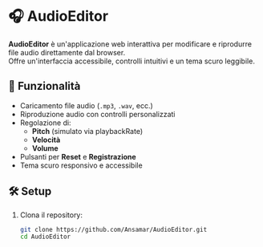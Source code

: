 # 🎧 AudioEditor

**AudioEditor** è un'applicazione web interattiva per modificare e riprodurre file audio direttamente dal browser.  
Offre un'interfaccia accessibile, controlli intuitivi e un tema scuro leggibile.

## 🚀 Funzionalità

- Caricamento file audio (`.mp3`, `.wav`, ecc.)
- Riproduzione audio con controlli personalizzati
- Regolazione di:
  - **Pitch** (simulato via playbackRate)
  - **Velocità**
  - **Volume**
- Pulsanti per **Reset** e **Registrazione**
- Tema scuro responsivo e accessibile

## 🛠️ Setup

1. Clona il repository:
   ```bash
   git clone https://github.com/Ansamar/AudioEditor.git
   cd AudioEditor
